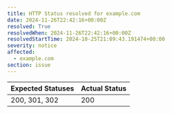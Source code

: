 ```yaml
---
title: HTTP Status resolved for example.com
date: 2024-11-26T22:42:16+00:00Z
resolved: True
resolvedWhen: 2024-11-26T22:42:16+00:00Z
resolvedStartTime: 2024-10-25T21:09:43.191474+00:00
severity: notice
affected:
  - example.com
section: issue
---
```


| Expected Statuses | Actual Status  |
|-------------------|----------------|
| 200, 301, 302 | 200 |
